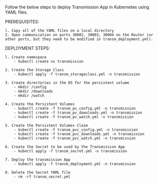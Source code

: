Follow the below steps to deploy Transmission App in Kubernetes using YAML files.

PREREQUISITES:

    l. Copy all of the YAML files on a local directory
    2. Open communication on ports 30002, 30003, 30004 on the Router (or other ports, but they need to be modified in transm_deployment.yml).

DEPLOYMENT STEPS:

    l. Create namespace
        - kubectl create ns transmission

    2. Create the Storage Class
        - kubectl apply -f transm_storageclass.yml -n transmission
     
    3. Create directories in the OS for the persistent volume
        - mkdir /config
        - mkdir /downloads
        - mkdir /watch
     
    4. Create the Persistent Volumes
        - kubectl create -f transm_pv_config.yml -n transmission
        - kubectl create -f transm_pv_downloads.yml -n transmission
        - kubectl create -f transm_pv_watch.yml -n transmission
     
    5. Create the Persistent Volumes Claim
        - kubectl create -f transm_pvc_config.yml -n transmission
        - kubectl create -f transm_pvc_downloads.yml -n transmission
        - kubectl create -f transm_pvc_watch.yml -n transmission
        
    6. Create the Secret to be used by the Transmission App
        - kubectl apply -f transm_secret.yml -n transmission
	
    7. Deploy the transmission App
        - kubectl apply -f transm_deployment.yml -n transmission

    8. Delete the Secret YAML file
        - rm -rf transm_secret.yml
